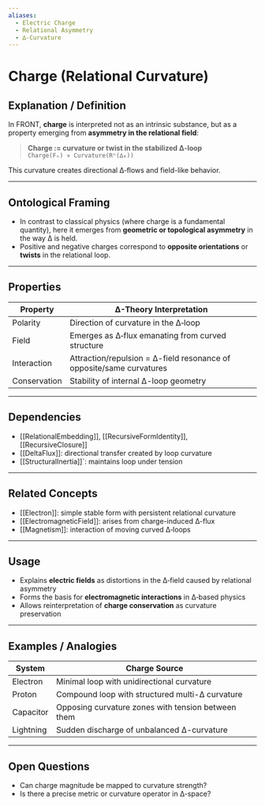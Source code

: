 ```yaml
---
aliases:
  - Electric Charge
  - Relational Asymmetry
  - ∆‑Curvature
---
```


# Charge (Relational Curvature)

## Explanation / Definition

In FRONT, **charge** is interpreted not as an intrinsic substance, but as a property emerging from **asymmetry in the relational field**:

> **Charge := curvature or twist in the stabilized ∆‑loop**  
> `Charge(Fₙ) ∝ Curvature(Rⁿ(∆₀))`

This curvature creates directional ∆‑flows and field-like behavior.

---

## Ontological Framing

- In contrast to classical physics (where charge is a fundamental quantity),
  here it emerges from **geometric or topological asymmetry** in the way ∆ is held.
- Positive and negative charges correspond to **opposite orientations** or **twists** in the relational loop.

---

## Properties

| Property     | ∆-Theory Interpretation                                   |
|--------------|----------------------------------------------------------|
| Polarity     | Direction of curvature in the ∆‑loop                     |
| Field        | Emerges as ∆‑flux emanating from curved structure        |
| Interaction  | Attraction/repulsion = ∆-field resonance of opposite/same curvatures |
| Conservation | Stability of internal ∆-loop geometry                    |

---

## Dependencies

- [[RelationalEmbedding]], [[RecursiveFormIdentity]], [[RecursiveClosure]]
- [[DeltaFlux]]: directional transfer created by loop curvature
- [[StructuralInertia]]`: maintains loop under tension

---

## Related Concepts

- [[Electron]]: simple stable form with persistent relational curvature
- [[ElectromagneticField]]: arises from charge-induced ∆-flux
- [[Magnetism]]: interaction of moving curved ∆‑loops

---

## Usage

- Explains **electric fields** as distortions in the ∆‑field caused by relational asymmetry
- Forms the basis for **electromagnetic interactions** in ∆‑based physics
- Allows reinterpretation of **charge conservation** as curvature preservation

---

## Examples / Analogies

| System         | Charge Source                                          |
|----------------|--------------------------------------------------------|
| Electron       | Minimal loop with unidirectional curvature             |
| Proton         | Compound loop with structured multi-∆ curvature        |
| Capacitor      | Opposing curvature zones with tension between them     |
| Lightning      | Sudden discharge of unbalanced ∆-curvature             |

---

## Open Questions

- Can charge magnitude be mapped to curvature strength?  
- Is there a precise metric or curvature operator in ∆-space?

